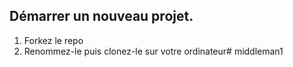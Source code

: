 ## Démarrer un nouveau projet.

1. Forkez le repo
1. Renommez-le puis clonez-le sur votre ordinateur# middleman1
